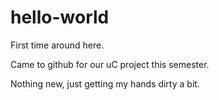 # hello-world
First time around here.

Came to github for our uC project this semester.

Nothing new, just getting my hands dirty a bit.
